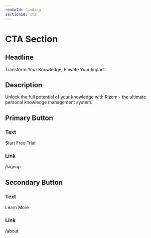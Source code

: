 ```yaml
---
routeId: landing
sectionId: cta
---
```

# CTA Section

## Headline
Transform Your Knowledge, Elevate Your Impact

## Description
Unlock the full potential of your knowledge with Rizom - the ultimate personal knowledge management system.

## Primary Button
### Text
Start Free Trial

### Link
/signup

## Secondary Button
### Text
Learn More

### Link
/about
